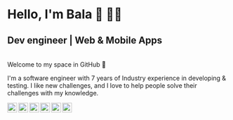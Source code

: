 # **Hello, I'm Bala 👋 🧑‍💻**

## Dev engineer | Web & Mobile Apps

<br/>
Welcome to my space in GitHub 🎉

I'm a software engineer with 7 years of Industry experience in developing & testing. I like new challenges, and I love to help people solve their challenges with my knowledge.

<a href="https://www.linkedin.com/in/balabharathijayaraman" target="blank">
  <img align="left" alt="LinkedIn Profile Link" width="22px" src="https://cdn.jsdelivr.net/npm/simple-icons@v3/icons/linkedin.svg" />
</a>
<a href="https://www.upwork.com/freelancers/~010ce9d10e7a61e23e" target="blank">
  <img align="left" alt="Facebook Profile Link" width="22px" src="https://cdn.jsdelivr.net/npm/simple-icons@v3/icons/upwork.svg" />
</a>
<a href="mailto: balabharathi.jayaraman@gmail.com" target="blank">
  <img align="left" alt="Mail me" width="22px" src="https://cdn.jsdelivr.net/npm/simple-icons@3.12.4/icons/gmail.svg" />
</a>
<a href="https://twitter.com/balabharathijay" target="blank">
  <img align="left" alt="Twitter Profile Link" width="22px" src="https://cdn.jsdelivr.net/npm/simple-icons@v3/icons/twitter.svg" />
</a>
<a href="https://www.instagram.com/noicboy/" target="blank">
  <img align="left" alt="Facebook Profile Link" width="22px" src="https://cdn.jsdelivr.net/npm/simple-icons@v3/icons/instagram.svg" />
</a>
<a href="https://www.facebook.com/noisyboyelan" target="blank">
  <img align="left" alt="Facebook Profile Link" width="22px" src="https://cdn.jsdelivr.net/npm/simple-icons@v3/icons/facebook.svg" />
</a>
